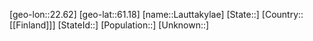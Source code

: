 ﻿---
location: [61.18,22.62]
type: City
tags:
- geo/City


SpocWebEntityId: 31886
isDeleted: false
confidential: public

---
[geo-lon::22.62]
[geo-lat::61.18]
[name::Lauttakylae]
[State::]
[Country::[[Finland]]]
[StateId::]
[Population::]
[Unknown::]

